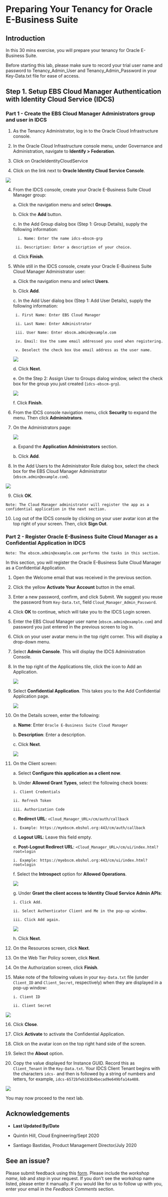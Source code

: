 # Preparing Your Tenancy for Oracle E-Business Suite

## Introduction
In this 30 mins exercise, you will prepare your tenancy for Oracle E-Business Suite. 

Before starting this lab, please make sure to record your trial user name and password to Tenancy\_Admin\_User and Tenancy\_Admin\_Password in your Key-Data.txt file for ease of access.

## Step 1. Setup EBS Cloud Manager Authentication with Identity Cloud Service (IDCS)

### Part 1 - Create the EBS Cloud Manager Administrators group and user in IDCS

1. As the Tenancy Administrator, log in to the Oracle Cloud Infrastructure console.

2. In the Oracle Cloud Infrastructure console menu, under Governance and Administration, navigate to **Identify > Federation**.

3. Click on OracleIdentityCloudService

4. Click on the link next to **Oracle Identity Cloud Service Console**.

![](./images/idcsconsole.png " ")

4. From the IDCS console, create your Oracle E-Business Suite Cloud Manager group:

    a. Click the navigation menu and select **Groups**.

    b. Click the **Add** button.

    c. In the Add Group dialog box (Step 1: Group Details), supply the following information:
    
         i. Name: Enter the name idcs-ebscm-grp
     
        ii. Description: Enter a description of your choice.

    d. Click **Finish**.

5. While still in the IDCS console, create your Oracle E-Business Suite Cloud Manager Administrator user:

    a. Click the navigation menu and select **Users**.

    b. Click **Add**.

    c. In the Add User dialog box (Step 1: Add User Details), supply the following information:
    
        i. First Name: Enter EBS Cloud Manager

        ii. Last Name: Enter Administrator

        iii. User Name: Enter ebscm.admin@example.com

        iv. Email: Use the same email addressed you used when registering.

        v. Deselect the check box Use email address as the user name.
        
    ![](./images/2.png " ")
    
    d. Click **Next**.
    
    e. On the Step 2: Assign User to Groups dialog window, select the check box for the group you just created (``idcs-ebscm-grp``).
    
    ![](./images/3.png " ")
    
    f. Click **Finish**.
    
6. From the IDCS console navigation menu, click **Security** to expand the menu. Then click **Administrators**.

7. On the Administrators page:

   ![](./images/4.png "")
    
   a. Expand the **Application Administrators** section.
    
   b. Click **Add**.

8. In the Add Users to the Administrator Role dialog box, select the check box for the EBS Cloud Manager Administrator (``ebscm.admin@example.com``).

![](./images/5.png " ")

9. Click **OK**.

```
Note: The Cloud Manager administrator will register the app as a confidential application in the next section.
```

10. Log out of the IDCS console by clicking on your user avatar icon at the top right of your screen. Then, click **Sign Out**.

### Part 2 - Register Oracle E-Business Suite Cloud Manager as a Confidential Application in IDCS

```
Note: The ebscm.admin@example.com performs the tasks in this section.
```

In this section, you will register the Oracle E-Business Suite Cloud Manager as a Confidential Application.

1. Open the Welcome email that was received in the previous section.

2. Click the yellow **Activate Your Account** button in the email.

3. Enter a new password, confirm, and click Submit. We suggest you reuse the password from ``Key-Data.txt``, field ``Cloud_Manager_Admin_Password``.

4. Click **OK** to continue, which will take you to the IDCS Login screen.

5. Enter the EBS Cloud Manager user name (``ebscm.admin@example.com``) and password you just entered in the previous screen to log in.

6. Click on your user avatar menu in the top right corner. This will display a drop-down menu.

7. Select **Admin Console**. This will display the IDCS Administration Console.

8. In the top right of the Applications tile, click the icon to Add an Application.

    ![](./images/selectaddapplication.png " ")

9. Select **Confidential Application**. This takes you to the Add Confidential Application page.

    ![](./images/createconfidentialapp.png " ")

10. On the Details screen, enter the following:

    a. **Name**: Enter ``Oracle E-Business Suite Cloud Manager``

    b. **Description**: Enter a description.

    c. Click **Next**.

    ![](./images/nameanddescription.png " ")

11. On the Client screen:

    a. Select **Configure this application as a client now**.

    b. Under **Allowed Grant Types**, select the following check boxes:

        i. Client Credentials

        ii. Refresh Token

        iii. Authorization Code

    c. **Redirect URL**: ``<Cloud_Manager_URL>/cm/auth/callback``

        i. Example: https://myebscm.ebshol.org:443/cm/auth/callback

    d. **Logout URL**: Leave this field empty.

    e. **Post-Logout Redirect URL**: ``<Cloud_Manager_URL>/cm/ui/index.html?root=login``

        i. Example: https://myebscm.ebshol.org:443/cm/ui/index.html?root=login

    f. Select the **Introspect** option for **Allowed Operations**.

    ![](./images/clientconfigp1.png " ")

    g. Under **Grant the client access to Identity Cloud Service Admin APIs**:

        i. Click Add.

        ii. Select Authenticator Client and Me in the pop-up window.

        iii. Click Add again.

    ![](./images/clientconfigp2.png " ")

    h. Click **Next**.
    
12. On the Resources screen, click **Next**.

13. On the Web Tier Policy screen, click **Next**.

14. On the Authorization screen, click **Finish**.

15. Make note of the following values in your ``Key-Data.txt`` file (under ``Client_ID`` and ``Client_Secret``, respectively) when they are displayed in a pop-up window:

        i. Client ID

        ii. Client Secret

![](./images/6.png " ")

16. Click **Close**.

17. Click **Activate** to activate the Confidential Application.

18. Click on the avatar icon on the top right hand side of the screen.

19. Select the **About** option.

20. Copy the value displayed for Instance GUID. Record this as ``Client_Tenant`` in the ``Key-Data.txt``. Your IDCS Client Tenant begins with the characters ``idcs-`` and then is followed by a string of numbers and letters, for example, ``idcs-6572bfeb183b4becad9e649bfa14a488``.

![](./images/7.png " ")

You may now proceed to the next lab.

## Acknowledgements

- **Last Updated By/Date** 

- Quintin Hill, Cloud Engineering/Sept 2020 
- Santiago Bastidas, Product Management Director/July 2020

## See an issue?
Please submit feedback using this [form](https://apexapps.oracle.com/pls/apex/f?p=133:1:::::P1_FEEDBACK:1). Please include the *workshop name*, *lab* and *step* in your request.  If you don't see the workshop name listed, please enter it manually. If you would like for us to follow up with you, enter your email in the *Feedback Comments* section. 
